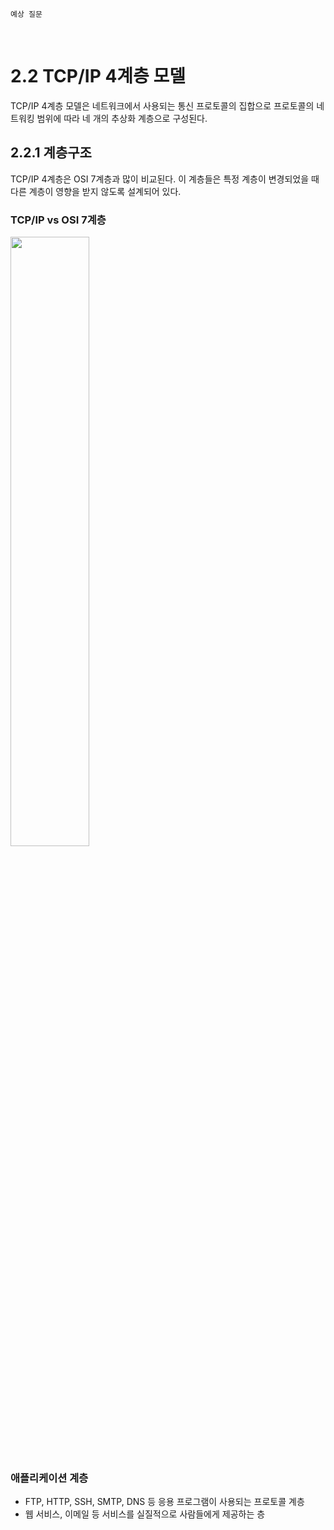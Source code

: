 ```
예상 질문

```

<br>

# 2.2 TCP/IP 4계층 모델

TCP/IP 4계층 모델은 네트워크에서 사용되는 통신 프로토콜의 집합으로 프로토콜의 네트워킹 범위에 따라 네 개의 추상화 계층으로 구성된다.

## 2.2.1 계층구조

TCP/IP 4계층은 OSI 7계층과 많이 비교된다. 이 계층들은 특정 계층이 변경되었을 때 다른 계층이 영향을 받지 않도록 설계되어 있다.

### TCP/IP vs OSI 7계층

<img src="https://user-images.githubusercontent.com/98465383/215051902-8a861a11-1418-4dc7-b118-fac62f47c953.png" width="50%"/>

### 애플리케이션 계층

- FTP, HTTP, SSH, SMTP, DNS 등 응용 프로그램이 사용되는 프로토콜 계층
- 웹 서비스, 이메일 등 서비스를 실질적으로 사람들에게 제공하는 층

